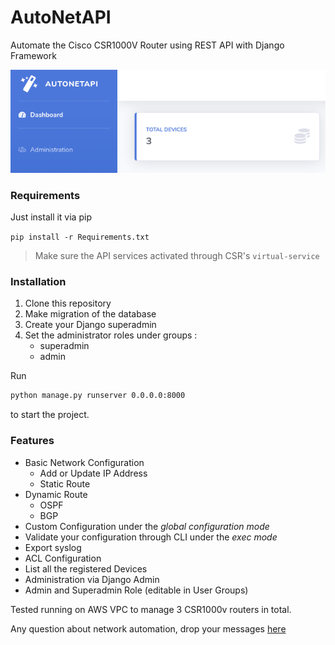 # AutoNetAPI 

Automate the Cisco CSR1000V Router using REST API with Django Framework

![](./screenshot.png)

### Requirements

Just install it via pip

` pip install -r Requirements.txt `

> Make sure the API services activated through CSR's `virtual-service`

### Installation

1. Clone this repository
2. Make migration of the database
3. Create your Django superadmin
4. Set the administrator roles under groups :
   - superadmin
   - admin

Run
```bash
python manage.py runserver 0.0.0.0:8000
```
to start the project.
### Features

- Basic Network Configuration
  - Add or Update IP Address
  - Static Route
- Dynamic Route
  - OSPF
  - BGP
- Custom Configuration under the *global configuration mode*
- Validate your configuration through CLI under the *exec mode*
- Export syslog
- ACL Configuration
- List all the registered Devices
- Administration via Django Admin
- Admin and Superadmin Role (editable in User Groups)



Tested running on AWS VPC to manage 3 CSR1000v routers in total.

Any question about network automation, drop your messages [here](https://twitter.com/rafi_citizen06)


